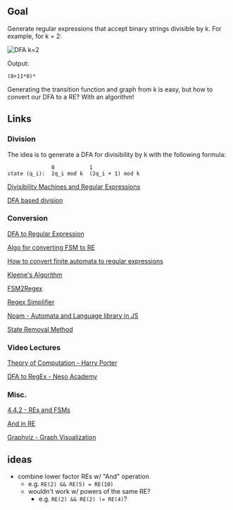 ## Goal

Generate regular expressions that accept binary strings divisible by k. For example, for k = 2:

![DFA k=2](https://i.imgur.com/5r8RljY.jpg)

Output:

```
(0+11*0)*
```

Generating the transition function and graph from k is easy, but how to convert our DFA to a RE? With an algorithm!

## Links

### Division

The idea is to generate a DFA for divisibility by k with the following formula:

```
              0           1
state (q_i):  2q_i mod k  (2q_i + 1) mod k
```

[Divisibility Machines and Regular Expressions](http://www.exstrom.com/blog/abrazolica/posts/divautomata.html)

[DFA based division](https://www.geeksforgeeks.org/dfa-based-division/)

### Conversion

[DFA to Regular Expression](https://www.gatevidyalay.com/dfa-to-regular-expression-examples-automata/)

[Algo for converting FSM to RE](https://qntm.org/algo)

[How to convert finite automata to regular expressions](https://cs.stackexchange.com/questions/2016/how-to-convert-finite-automata-to-regular-expressions)

[Kleene's Algorithm](https://en.wikipedia.org/wiki/Kleene's_algorithm#Example)

[FSM2Regex](http://ivanzuzak.info/noam/webapps/fsm2regex/)

[Regex Simplifier](http://ivanzuzak.info/noam/webapps/regex_simplifier/)

[Noam - Automata and Language library in JS](https://github.com/izuzak/noam)

[State Removal Method](https://cs.stackexchange.com/questions/2016/how-to-convert-finite-automata-to-regular-expressions/2389#2389)

### Video Lectures

[Theory of Computation - Harry Porter](https://www.youtube.com/playlist?list=PLbtzT1TYeoMjNOGEiaRmm_vMIwUAidnQz)

[DFA to RegEx - Neso Academy](https://www.youtube.com/watch?v=SmT1DXLl3f4)

### Misc.

[4.4.2 - REs and FSMs](http://cs.brown.edu/people/jsavage/book/pdfs/ModelsOfComputation.pdf)

[And in RE](https://www.ocpsoft.org/tutorials/regular-expressions/and-in-regex/)

[Graphviz - Graph Visualization](https://graphviz.org/)

## ideas

- combine lower factor REs w/ "And" operation
  - e.g. `RE(2) && RE(5) = RE(10)`
  - wouldn't work w/ powers of the same RE?
    - e.g. `RE(2) && RE(2) != RE(4)`?
